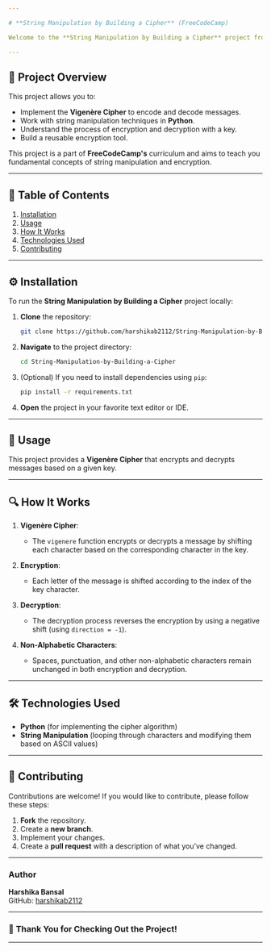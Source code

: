 ```yaml
---

# **String Manipulation by Building a Cipher** (FreeCodeCamp)

Welcome to the **String Manipulation by Building a Cipher** project from **FreeCodeCamp**! This project demonstrates how to implement the **Vigenère Cipher** for encryption and decryption, helping you understand string manipulation and basic encryption techniques.

---
```


## 📝 **Project Overview**

This project allows you to:
- Implement the **Vigenère Cipher** to encode and decode messages.
- Work with string manipulation techniques in **Python**.
- Understand the process of encryption and decryption with a key.
- Build a reusable encryption tool.

This project is a part of **FreeCodeCamp's** curriculum and aims to teach you fundamental concepts of string manipulation and encryption.

---

## 📂 **Table of Contents**

1. [Installation](#installation)
2. [Usage](#usage)
3. [How It Works](#how-it-works)
4. [Technologies Used](#technologies-used)
5. [Contributing](#contributing)

---

## ⚙️ **Installation**

To run the **String Manipulation by Building a Cipher** project locally:

1. **Clone** the repository:
   ```bash
   git clone https://github.com/harshikab2112/String-Manipulation-by-Building-a-Cipher.git
   ```

2. **Navigate** to the project directory:
   ```bash
   cd String-Manipulation-by-Building-a-Cipher
   ```

3. (Optional) If you need to install dependencies using `pip`:
   ```bash
   pip install -r requirements.txt
   ```

4. **Open** the project in your favorite text editor or IDE.

---

## 🚀 **Usage**

This project provides a **Vigenère Cipher** that encrypts and decrypts messages based on a given key.

---

## 🔍 **How It Works**

1. **Vigenère Cipher**:
   - The `vigenere` function encrypts or decrypts a message by shifting each character based on the corresponding character in the key.
   
2. **Encryption**:
   - Each letter of the message is shifted according to the index of the key character.
   
3. **Decryption**:
   - The decryption process reverses the encryption by using a negative shift (using `direction = -1`).

4. **Non-Alphabetic Characters**:
   - Spaces, punctuation, and other non-alphabetic characters remain unchanged in both encryption and decryption.

---

## 🛠️ **Technologies Used**

- **Python** (for implementing the cipher algorithm)
- **String Manipulation** (looping through characters and modifying them based on ASCII values)

---

## 🤝 **Contributing**

Contributions are welcome! If you would like to contribute, please follow these steps:

1. **Fork** the repository.
2. Create a **new branch**.
3. Implement your changes.
4. Create a **pull request** with a description of what you’ve changed.

---

### **Author**  
**Harshika Bansal**  
GitHub: [harshikab2112](https://github.com/harshikab2112)

---

### 🖤 **Thank You for Checking Out the Project!**

---
